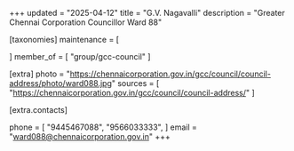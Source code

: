+++
updated = "2025-04-12"
title = "G.V. Nagavalli"
description = "Greater Chennai Corporation Councillor Ward 88"

[taxonomies]
maintenance = [

]
member_of = [
    "group/gcc-council"
]

[extra]
photo = "https://chennaicorporation.gov.in/gcc/council/council-address/photo/ward088.jpg"
sources = [
    "https://chennaicorporation.gov.in/gcc/council/council-address/"
]

[extra.contacts]

phone = [
    "9445467088",
    "9566033333",
    ]
email = "ward088@chennaicorporation.gov.in"
+++